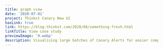 ```yaml
---
title: graph view
date: '2020-07-01'
project: Thinkst Canary New UI
hasLink: true
link: https://blog.thinkst.com/2020/08/something-fresh.html
linkTitle: View case study
previewImage: '9.webp'
description: Visualising large batches of Canary Alerts for easier comprehension and triage. Built on work done by Nick Rohrbeck.
---
```

